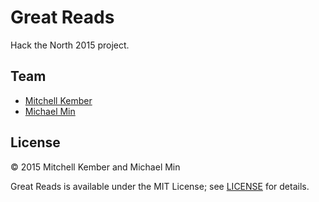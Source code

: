 # Great Reads

Hack the North 2015 project.

## Team

- [Mitchell Kember](https://github.com/mk12)
- [Michael Min](https://github.com/mxymin)

## License

© 2015 Mitchell Kember and Michael Min

Great Reads is available under the MIT License; see [LICENSE](LICENSE.md) for details.
